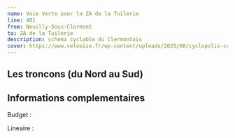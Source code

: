```yaml
---
name: Voie Verte pour la ZA de la Tuilerie
line: 401
from: Neuilly-Sous-Clermont
to: ZA de la Tuilerie
description: schema cyclable du Clermontois
cover: https://www.velooise.fr/wp-content/uploads/2025/08/cyclopolis-ccc-401.jpg
---
```


## Les troncons (du Nord au Sud)

## Informations complementaires

Budget  : 

Lineaire :
